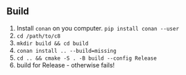 ## Build

1. Install `conan` on you computer. `pip install conan --user`
1. `cd /path/to/c8`
1. `mkdir build && cd build`
1. `conan install .. --build=missing`
1. `cd .. && cmake -S . -B build --config Release`
1. build for Release - otherwise fails!